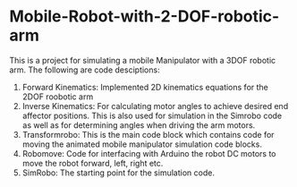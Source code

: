 # Mobile-Robot-with-2-DOF-robotic-arm
This is a project for simulating a mobile Manipulator with a 3DOF robotic arm. 
The following are code desciptions:
1. Forward Kinematics: Implemented 2D kinematics equations for the 2DOF roobotic arm
2. Inverse Kinematics: For calculating motor angles to achieve desired end affector positions. This is also used for simulation in the Simrobo code as well as for determining angles when driving the arm motors.
3. Transformrobo: This is the main code block which contains code for moving the animated mobile manipulator simulation code blocks.
4. Robomove: Code for interfacing with Arduino the robot DC motors to move the robot forward, left, right etc.
5. SimRobo: The starting point for the simulation code.
